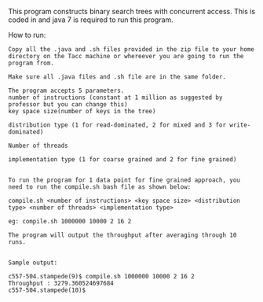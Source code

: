 This program constructs binary search trees with concurrent access. This is coded in and java 7 is required to run this program.

How to run:

	Copy all the .java and .sh files provided in the zip file to your home directory on the Tacc machine or whereever you are going to run the program from.

	Make sure all .java files and .sh file are in the same folder.
	
	The program accepts 5 parameters.
	number of instructions (constant at 1 million as suggested by professor but you can change this)
	key space size(number of keys in the tree)

	distribution type (1 for read-dominated, 2 for mixed and 3 for write-dominated)
	
	Number of threads

	implementation type (1 for coarse grained and 2 for fine grained)
  

    To run the program for 1 data point for fine grained approach, you need to run the compile.sh bash file as shown below:
	
	compile.sh <number of instructions> <key space size> <distribution type> <number of threads> <implementation type>

	eg: compile.sh 1000000 10000 2 16 2

    The program will output the throughput after averaging through 10 runs.


	Sample output:

	c557-504.stampede(9)$ compile.sh 1000000 10000 2 16 2
	Throughput : 3279.360524697684
	c557-504.stampede(10)$
